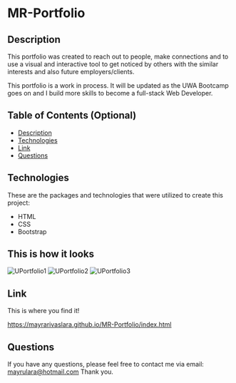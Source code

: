 # MR-Portfolio

## Description

This portfolio was created to reach out to people, make connections and to use a visual and interactive tool to get noticed by others with the similar interests and also future employers/clients.

This portfolio is a work in process. It will be updated as the UWA Bootcamp goes on and I build more skills to become a full-stack Web Developer. 

## Table of Contents (Optional)

- [Description](#description)
- [Technologies](#technologies)
- [Link](#link)
- [Questions](#questions)

## Technologies

These are the packages and technologies that were utilized to create this project: 

- HTML 
- CSS
- Bootstrap


## This is how it looks

![UPortfolio1](https://user-images.githubusercontent.com/94599271/162363560-ac0ae1f1-7844-4ffb-ae2c-cf0772d52f22.png)
![UPortfolio2](https://user-images.githubusercontent.com/94599271/162363588-7735b503-ce63-4442-b557-bd21232ec4ef.png)
![UPortfolio3](https://user-images.githubusercontent.com/94599271/162363610-37ad390e-9bce-4a0b-91d2-2d7fc9857202.png)

## Link

This is where you find it!

https://mayrarivaslara.github.io/MR-Portfolio/index.html

## Questions

If you have any questions, please feel free to contact me via email: 
mayrulara@hotmail.com 
Thank you.


